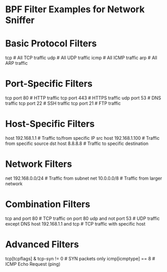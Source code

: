 # BPF Filter Examples for Network Sniffer

# Basic Protocol Filters
tcp                      # All TCP traffic
udp                      # All UDP traffic
icmp                     # All ICMP traffic
arp                      # All ARP traffic

# Port-Specific Filters
tcp port 80              # HTTP traffic
tcp port 443             # HTTPS traffic
udp port 53              # DNS traffic
tcp port 22              # SSH traffic
tcp port 21              # FTP traffic

# Host-Specific Filters
host 192.168.1.1         # Traffic to/from specific IP
src host 192.168.1.100   # Traffic from specific source
dst host 8.8.8.8         # Traffic to specific destination

# Network Filters
net 192.168.0.0/24       # Traffic from subnet
net 10.0.0.0/8           # Traffic from larger network

# Combination Filters
tcp and port 80          # TCP traffic on port 80
udp and not port 53      # UDP traffic except DNS
host 192.168.1.1 and tcp # TCP traffic with specific host

# Advanced Filters
tcp[tcpflags] & tcp-syn != 0  # SYN packets only
icmp[icmptype] == 8           # ICMP Echo Request (ping)
